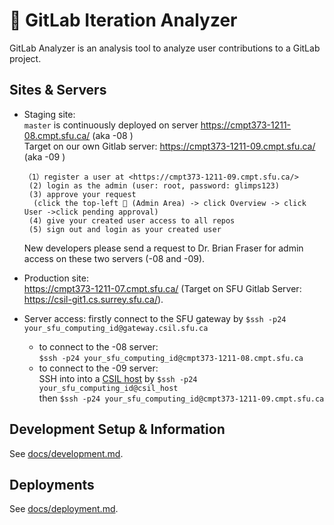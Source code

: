 # 🦊 GitLab Iteration Analyzer

GitLab Analyzer is an analysis tool to analyze user contributions to a GitLab project.

## Sites & Servers

* Staging site:  
 `master` is continuously deployed on server <https://cmpt373-1211-08.cmpt.sfu.ca/> (aka -08 )  
  Target on our own Gitlab server: <https://cmpt373-1211-09.cmpt.sfu.ca/> (aka -09 )
  ``` 
  （1）register a user at <https://cmpt373-1211-09.cmpt.sfu.ca/>  
   (2) login as the admin (user: root, password: glimps123)
   (3) approve your request  
    (click the top-left 🔧 (Admin Area) -> click Overview -> click User ->click pending approval)
   (4) give your created user access to all repos 
   (5) sign out and login as your created user
  ```  
  New developers please send a request to Dr. Brian Fraser for admin access on these two servers (-08 and -09).
* Production site:  
  <https://cmpt373-1211-07.cmpt.sfu.ca/> (Target on SFU Gitlab Server: <https://csil-git1.cs.surrey.sfu.ca/>).
 
* Server access:   firstly connect to the SFU gateway by `$ssh -p24 your_sfu_computing_id@gateway.csil.sfu.ca`
  * to connect to the -08 server:  
      `$ssh -p24 your_sfu_computing_id@cmpt373-1211-08.cmpt.sfu.ca`   
  * to connect to the -09 server:   
     SSH into into a [CSIL host](https://www.sfu.ca/computing/about/support/covid-19-response--working-remotely/csil-linux-remote-access.html#csil-linux-systems) by `$ssh -p24 your_sfu_computing_id@csil_host`    
     then `$ssh -p24 your_sfu_computing_id@cmpt373-1211-09.cmpt.sfu.ca`    

  

## Development Setup & Information

See [docs/development.md](docs/development.md).

## Deployments

See [docs/deployment.md](docs/deployment.md).
